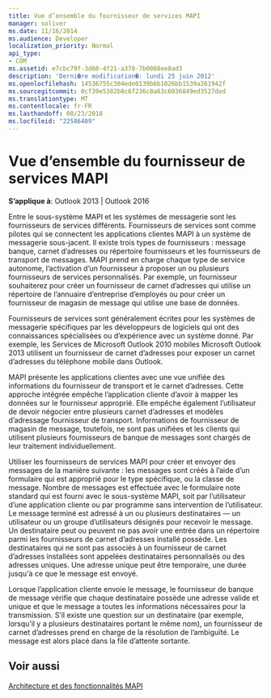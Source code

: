 ```yaml
---
title: Vue d’ensemble du fournisseur de services MAPI
manager: soliver
ms.date: 11/16/2014
ms.audience: Developer
localization_priority: Normal
api_type:
- COM
ms.assetid: e7cbc79f-3d60-4f21-a378-7b0088ee8ad3
description: 'Derni�re modification�: lundi 25 juin 2012'
ms.openlocfilehash: 14536755c304ede0139b6b1026bb1539a261942f
ms.sourcegitcommit: 0cf39e5382b8c6f236c8a63c6036849ed3527ded
ms.translationtype: MT
ms.contentlocale: fr-FR
ms.lasthandoff: 08/23/2018
ms.locfileid: "22586409"
---
```

# <a name="mapi-service-provider-overview"></a>Vue d’ensemble du fournisseur de services MAPI

  
  
**S’applique à**: Outlook 2013 | Outlook 2016 
  
Entre le sous-système MAPI et les systèmes de messagerie sont les fournisseurs de services différents. Fournisseurs de services sont comme pilotes qui se connectent les applications clientes MAPI à un système de messagerie sous-jacent. Il existe trois types de fournisseurs : message banque, carnet d’adresses ou répertoire fournisseurs et les fournisseurs de transport de messages. MAPI prend en charge chaque type de service autonome, l’activation d’un fournisseur à proposer un ou plusieurs fournisseurs de services personnalisés. Par exemple, un fournisseur souhaiterez pour créer un fournisseur de carnet d’adresses qui utilise un répertoire de l’annuaire d’entreprise d’employés ou pour créer un fournisseur de magasin de message qui utilise une base de données.
  
Fournisseurs de services sont généralement écrites pour les systèmes de messagerie spécifiques par les développeurs de logiciels qui ont des connaissances spécialisées ou d’expérience avec un système donné. Par exemple, les Services de Microsoft Outlook 2010 mobiles Microsoft Outlook 2013 utilisent un fournisseur de carnet d’adresses pour exposer un carnet d’adresses du téléphone mobile dans Outlook. 
  
MAPI présente les applications clientes avec une vue unifiée des informations du fournisseur de transport et le carnet d’adresses. Cette approche intégrée empêche l’application cliente d’avoir à mapper les données sur le fournisseur approprié. Elle empêche également l’utilisateur de devoir négocier entre plusieurs carnet d’adresses et modèles d’adressage fournisseur de transport. Informations de fournisseur de magasin de message, toutefois, ne sont pas unifiées et les clients qui utilisent plusieurs fournisseurs de banque de messages sont chargés de leur traitement individuellement.
  
Utiliser les fournisseurs de services MAPI pour créer et envoyer des messages de la manière suivante : les messages sont créés à l’aide d’un formulaire qui est approprié pour le type spécifique, ou la classe de message. Nombre de messages est effectuée avec le formulaire note standard qui est fourni avec le sous-système MAPI, soit par l’utilisateur d’une application cliente ou par programme sans intervention de l’utilisateur. Le message terminé est adressé à un ou plusieurs destinataires — un utilisateur ou un groupe d’utilisateurs désignés pour recevoir le message. Un destinataire peut ou peuvent ne pas avoir une entrée dans un répertoire parmi les fournisseurs de carnet d’adresses installé possède. Les destinataires qui ne sont pas associés à un fournisseur de carnet d’adresses installées sont appelées destinataires personnalisés ou des adresses uniques. Une adresse unique peut être temporaire, une durée jusqu'à ce que le message est envoyé. 
  
Lorsque l’application cliente envoie le message, le fournisseur de banque de message vérifie que chaque destinataire possède une adresse valide et unique et que le message a toutes les informations nécessaires pour la transmission. S’il existe une question sur un destinataire (par exemple, lorsqu’il y a plusieurs destinataires portant le même nom), un fournisseur de carnet d’adresses prend en charge de la résolution de l’ambiguïté. Le message est alors placé dans la file d’attente sortante. 
  
## <a name="see-also"></a>Voir aussi



[Architecture et des fonctionnalités MAPI](mapi-features-and-architecture.md)

